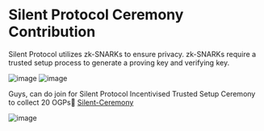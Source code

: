 # Silent Protocol Ceremony Contribution

Silent Protocol utilizes zk-SNARKs to ensure privacy. zk-SNARKs require a trusted setup process to generate a proving key and verifying key.

![image](https://github.com/user-attachments/assets/64fd52c6-fd6d-49cd-acb0-bb62c3641c40)
![image](https://github.com/user-attachments/assets/1754b50d-f1d8-4b7a-b70d-b649b8543654)


Guys, can do join for Silent Protocol Incentivised Trusted Setup Ceremony to collect 20 OGPs🤫 [Silent-Ceremony](https://ceremony.silentprotocol.org/?ref=842976190050660352)

![image](https://github.com/user-attachments/assets/1782b7bc-cad2-4548-b4ad-89e1f5dc9623)
